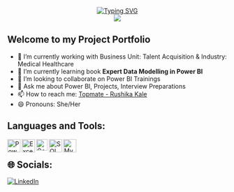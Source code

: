 <p align="center">
<a href="https://github.com/rushika-kale">
    <img src="https://readme-typing-svg.demolab.com?font=Georgia&size=18&duration=2000&pause=100&multiline=true&width=500&height=80&lines=Rushika Kale;Talent Intelligence Consultant;Power BI+%7C+Excel+%7C+SQL+%7C+Technical Trainer" alt="Typing SVG" /> 
</a>
    

<br/>
    
<a href="https://github.com/rushika-kale">
    <img src="https://github-stats-alpha.vercel.app/api?username=rushika-kale&cc=22272e&tc=37BCF6&ic=fff&bc=0000">
</a>

</br>

## Welcome to my Project Portfolio

- 🔭 I’m currently working with Business Unit: Talent Acquisition & Industry: Medical Healthcare
- 🌱 I’m currently learning book <B>Expert Data Modelling in Power BI</B>
- 👯 I’m looking to collaborate on Power BI Trainings 
- 💬 Ask me about Power BI, Projects, Interview Preparations
- 📫 How to reach me: <a href="https://topmate.io/rushika_kale" target="blank">Topmate - Rushika Kale</a>
- 😄 Pronouns: She/Her

<!--
- 🔭 Graduated from Yeshwantrao Chavan College of Engineering, Nagpur
- 🌱 Business Unit: Talent Acquisition & Industry: Medical Healthcare
- 🥅 Goal for 2024: Educate and help 2500+ students to upgrade with their Skills
- 📫 Connect with me at <a href="https://topmate.io/rushika_kale" target="blank">Topmate - Rushika Kale</a>
 - 🤔 I’m looking for help with ...
- ⚡ Fun fact: I didn't know what are YouTube, Facebook, and Instagram until I was 15! -->


## Languages and Tools:

<img align="left" alt="Power BI" width="30px" src="https://www.tekenable.ie/wp-content/uploads/2019/09/PowerBI-Icon-Transparent.png" />
<img align="left" alt="Excel" width="30px" src="https://www.shareicon.net/data/2016/06/24/618244_excel_2000x2000.png" />
<img align="left" alt="Google Sheets" width="26px" src="https://martechwithme.com/wp-content/uploads/2020/12/2000px-Google_Sheets_logo.svg.png" />
<img align="left" alt="SQL Server" width="30px" src="https://cdn.jsdelivr.net/gh/devicons/devicon@latest/icons/microsoftsqlserver/microsoftsqlserver-original-wordmark.svg" />
<img align="left" alt="MySQL" width="30px" src="https://cdn.jsdelivr.net/gh/devicons/devicon@latest/icons/mysql/mysql-original-wordmark.svg" />
<!-- <img align="left" alt="Jupyter Notebook" width="30px" src="https://cdn.jsdelivr.net/gh/devicons/devicon@latest/icons/jupyter/jupyter-original-wordmark.svg" />
<img align="left" alt="UiPath" width="30px" src="https://companieslogo.com/img/orig/PATH-4f96bcbf.png?t=1649160715" />
<img align="left" alt="AWS" width="30px" src="https://cdn.jsdelivr.net/gh/devicons/devicon@latest/icons/amazonwebservices/amazonwebservices-original-wordmark.svg" />
<img align="left" alt="VSCode" width="30px" src="https://cdn.jsdelivr.net/gh/devicons/devicon@latest/icons/vscode/vscode-original-wordmark.svg" />
<img align="left" alt="Visual Basic" width="30px" src="https://cdn.jsdelivr.net/gh/devicons/devicon@latest/icons/visualbasic/visualbasic-original.svg" />
<img align="left" alt="R" width="30px" src="https://cdn.jsdelivr.net/gh/devicons/devicon@latest/icons/r/r-original.svg" />
<img align="left" alt="Tableau" width="30px" src="https://www.svgrepo.com/download/354428/tableau-icon.svg" />
<img align="left" alt="PostgreSQL" width="30px" src="https://cdn.jsdelivr.net/gh/devicons/devicon@latest/icons/postgresql/postgresql-original.svg" />
<img align="left" alt="Azure SQL database" width="30px" src="https://cdn.jsdelivr.net/gh/devicons/devicon@latest/icons/azuresqldatabase/azuresqldatabase-original.svg" />
<img align="left" alt="SQLite" width="30px" src="https://cdn.jsdelivr.net/gh/devicons/devicon@latest/icons/sqlite/sqlite-original.svg" />
<img align="left" alt="Python" width="30px" src="https://cdn.jsdelivr.net/gh/devicons/devicon@latest/icons/python/python-original.svg" />
-->
<br />


## 🌐 Socials:
[![LinkedIn](https://img.shields.io/badge/LinkedIn-%230077B5.svg?logo=linkedin&logoColor=white)](https://www.linkedin.com/in/rushika-kale/) <!--[![Twitter](https://img.shields.io/badge/Twitter-%231DA1F2.svg?logo=Twitter&logoColor=white)](https://twitter.com/PushkarShinde16) [![Instagram](https://img.shields.io/badge/Instagram-%23E4405F.svg?logo=Instagram&logoColor=white)](https://www.instagram.com/pushkarshinde__/) 
-->
<br />

<!-- ## 📈 Git Stats

![](http://github-profile-summary-cards.vercel.app/api/cards/profile-details?username=PushkarShinde&theme=dracula) 
![](http://github-profile-summary-cards.vercel.app/api/cards/repos-per-language?username=PushkarShinde&theme=dracula) 
![](http://github-profile-summary-cards.vercel.app/api/cards/most-commit-language?username=PushkarShinde&theme=dracula)
-->


[website]: #
[course]: #
[twitter]: #
[youtube]: # 
[linkedin]: https://www.linkedin.com/in/rushika-kale/
